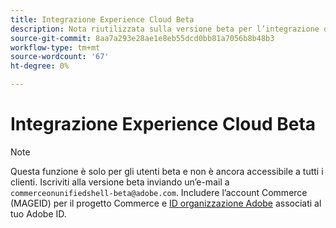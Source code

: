 ```yaml
---
title: Integrazione Experience Cloud Beta
description: Nota riutilizzata sulla versione beta per l’integrazione di Experience Cloud
source-git-commit: 8aa7a293e28ae1e8eb55dcd0bb81a7056b8b48b3
workflow-type: tm+mt
source-wordcount: '67'
ht-degree: 0%

---
```


# Integrazione Experience Cloud Beta

>[!NOTE]
>
>Questa funzione è solo per gli utenti beta e non è ancora accessibile a tutti i clienti. Iscriviti alla versione beta inviando un’e-mail a `commerceonunifiedshell-beta@adobe.com`. Includere l’account Commerce (MAGEID) per il progetto Commerce e [ID organizzazione Adobe](https://experienceleague.adobe.com/docs/core-services/interface/administration/organizations.html) associati al tuo Adobe ID.
